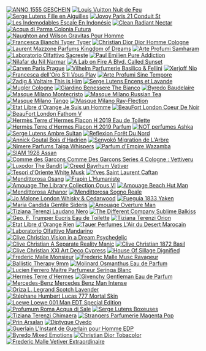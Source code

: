 
<html class="no-js" lang="ru">
<head>
</head>
<body>
<a href="https://www.fragrantica.ru/perfume/ANNO-1555/GESCHEIN-63805.html"><img loading="lazy" src="https://fimgs.net/mdimg/perfume/t.63805.jpg" alt="ANNO 1555 GESCHEIN" title="ANNO 1555 GESCHEIN" class="perfume-on-shelf"></a> <a href="https://www.fragrantica.ru/perfume/Louis-Vuitton/Nuit-de-Feu-60031.html"><img loading="lazy" src="https://fimgs.net/mdimg/perfume/t.60031.jpg" alt="Louis Vuitton Nuit de Feu " title="Louis Vuitton Nuit de Feu " class="perfume-on-shelf"></a> <a href="https://www.fragrantica.ru/perfume/Serge-Lutens/Fille-en-Aiguilles-6619.html"><img loading="lazy" src="https://fimgs.net/mdimg/perfume/t.6619.jpg" alt="Serge Lutens Fille en Aiguilles" title="Serge Lutens Fille en Aiguilles" class="perfume-on-shelf"></a> <a href="https://www.fragrantica.ru/perfume/Jovoy-Paris/21-Conduit-St-63397.html"><img loading="lazy" src="https://fimgs.net/mdimg/perfume/t.63397.jpg" alt="Jovoy Paris 21 Conduit St" title="Jovoy Paris 21 Conduit St" class="perfume-on-shelf"></a> <a href="https://www.fragrantica.ru/perfume/Les-Indemodables/Escale-En-Indonesie-62329.html"><img loading="lazy" src="https://fimgs.net/mdimg/perfume/t.62329.jpg" alt="Les Indemodables Escale En Indonésie" title="Les Indemodables Escale En Indonésie" class="perfume-on-shelf"></a> <a href="https://www.fragrantica.ru/perfume/Clean/Radiant-Nectar-59860.html"><img loading="lazy" src="https://fimgs.net/mdimg/perfume/t.59860.jpg" alt="Clean Radiant Nectar" title="Clean Radiant Nectar" class="perfume-on-shelf"></a> <a href="https://www.fragrantica.ru/perfume/Acqua-di-Parma/Colonia-Futura-62332.html"><img loading="lazy" src="https://fimgs.net/mdimg/perfume/t.62332.jpg" alt="Acqua di Parma Colonia Futura" title="Acqua di Parma Colonia Futura" class="perfume-on-shelf"></a> <a href="https://www.fragrantica.ru/perfume/Naughton-and-Wilson/Gravitas-Pour-Homme-64310.html"><img loading="lazy" src="https://fimgs.net/mdimg/perfume/t.64310.jpg" alt="Naughton and Wilson Gravitas Pour Homme" title="Naughton and Wilson Gravitas Pour Homme" class="perfume-on-shelf"></a> <a href="https://www.fragrantica.ru/perfume/Francesca-Bianchi/Tyger-Tyger-64029.html"><img loading="lazy" src="https://fimgs.net/mdimg/perfume/t.64029.jpg" alt="Francesca Bianchi Tyger Tyger" title="Francesca Bianchi Tyger Tyger" class="perfume-on-shelf"></a> <a href="https://www.fragrantica.ru/perfume/Christian-Dior/Dior-Homme-Cologne-1770.html"><img loading="lazy" src="https://fimgs.net/mdimg/perfume/t.1770.jpg" alt="Christian Dior Dior Homme Cologne" title="Christian Dior Dior Homme Cologne" class="perfume-on-shelf"></a> <a href="https://www.fragrantica.ru/perfume/Laurent-Mazzone-Parfums/Kingdom-of-Dreams-40490.html"><img loading="lazy" src="https://fimgs.net/mdimg/perfume/t.40490.jpg" alt="Laurent Mazzone Parfums Kingdom of Dreams" title="Laurent Mazzone Parfums Kingdom of Dreams" class="perfume-on-shelf"></a> <a href="https://www.fragrantica.ru/perfume/Arte-Profumi/Samharam-44086.html"><img loading="lazy" src="https://fimgs.net/mdimg/perfume/t.44086.jpg" alt="Arte Profumi Samharam" title="Arte Profumi Samharam" class="perfume-on-shelf"></a> <a href="https://www.fragrantica.ru/perfume/Laboratorio-Olfattivo/Sacreste-51548.html"><img loading="lazy" src="https://fimgs.net/mdimg/perfume/t.51548.jpg" alt="Laboratorio Olfattivo Sacreste" title="Laboratorio Olfattivo Sacreste" class="perfume-on-shelf"></a> <a href="https://www.fragrantica.ru/perfume/Paul-Emilien/Pure-Addiction-24201.html"><img loading="lazy" src="https://fimgs.net/mdimg/perfume/t.24201.jpg" alt="Paul Emilien Pure Addiction" title="Paul Emilien Pure Addiction" class="perfume-on-shelf"></a> <a href="https://www.fragrantica.ru/perfume/Nilafar-du-Nil/Narmar-60397.html"><img loading="lazy" src="https://fimgs.net/mdimg/perfume/t.60397.jpg" alt="Nilafar du Nil Narmar" title="Nilafar du Nil Narmar" class="perfume-on-shelf"></a> <a href="https://www.fragrantica.ru/perfume/A-Lab-on-Fire/A-Blvd-Called-Sunset-63373.html"><img loading="lazy" src="https://fimgs.net/mdimg/perfume/t.63373.jpg" alt="A Lab on Fire A Blvd. Called Sunset" title="A Lab on Fire A Blvd. Called Sunset" class="perfume-on-shelf"></a> <a href="https://www.fragrantica.ru/perfume/Carven/Paris-Prague-57942.html"><img loading="lazy" src="https://fimgs.net/mdimg/perfume/t.57942.jpg" alt="Carven Paris Prague" title="Carven Paris Prague" class="perfume-on-shelf"></a> <a href="https://www.fragrantica.ru/perfume/Vilhelm-Parfumerie/Basilico-Fellini-46133.html"><img loading="lazy" src="https://fimgs.net/mdimg/perfume/t.46133.jpg" alt="Vilhelm Parfumerie Basilico &amp; Fellini" title="Vilhelm Parfumerie Basilico &amp; Fellini" class="perfume-on-shelf"></a> <a href="https://www.fragrantica.ru/perfume/Xerjoff/Nio-10244.html"><img loading="lazy" src="https://fimgs.net/mdimg/perfume/t.10244.jpg" alt="Xerjoff Nio" title="Xerjoff Nio" class="perfume-on-shelf"></a> <a href="https://www.fragrantica.ru/perfume/Francesca-dell-Oro/S-Il-Vous-Play-63238.html"><img loading="lazy" src="https://fimgs.net/mdimg/perfume/t.63238.jpg" alt="Francesca dell'Oro S'Il Vous Play" title="Francesca dell'Oro S'Il Vous Play" class="perfume-on-shelf"></a> <a href="https://www.fragrantica.ru/perfume/Arte-Profumi/Sine-Tempore-51582.html"><img loading="lazy" src="https://fimgs.net/mdimg/perfume/t.51582.jpg" alt="Arte Profumi Sine Tempore" title="Arte Profumi Sine Tempore" class="perfume-on-shelf"></a> <a href="https://www.fragrantica.ru/perfume/Zadig-Voltaire/This-is-Him-39359.html"><img loading="lazy" src="https://fimgs.net/mdimg/perfume/t.39359.jpg" alt="Zadig &amp; Voltaire This is Him" title="Zadig &amp; Voltaire This is Him" class="perfume-on-shelf"></a> <a href="https://www.fragrantica.ru/perfume/Serge-Lutens/Encens-et-Lavande-13277.html"><img loading="lazy" src="https://fimgs.net/mdimg/perfume/t.13277.jpg" alt="Serge Lutens Encens et Lavande" title="Serge Lutens Encens et Lavande" class="perfume-on-shelf"></a> <a href="https://www.fragrantica.ru/perfume/Mugler/Mugler-Cologne-708.html"><img loading="lazy" src="https://fimgs.net/mdimg/perfume/t.708.jpg" alt="Mugler Cologne" title="Mugler Cologne" class="perfume-on-shelf"></a> <a href="https://www.fragrantica.ru/perfume/Giardino-Benessere/The-Bianco-32180.html"><img loading="lazy" src="https://fimgs.net/mdimg/perfume/t.32180.jpg" alt="Giardino Benessere The Bianco" title="Giardino Benessere The Bianco" class="perfume-on-shelf"></a> <a href="https://www.fragrantica.ru/perfume/Byredo/Baudelaire-7458.html"><img loading="lazy" src="https://fimgs.net/mdimg/perfume/t.7458.jpg" alt="Byredo Baudelaire" title="Byredo Baudelaire" class="perfume-on-shelf"></a> <a href="https://www.fragrantica.ru/perfume/Masque-Milano/Montecristo-20503.html"><img loading="lazy" src="https://fimgs.net/mdimg/perfume/t.20503.jpg" alt="Masque Milano Montecristo" title="Masque Milano Montecristo" class="perfume-on-shelf"></a> <a href="https://www.fragrantica.ru/perfume/Masque-Milano/Russian-Tea-28499.html"><img loading="lazy" src="https://fimgs.net/mdimg/perfume/t.28499.jpg" alt="Masque Milano Russian Tea" title="Masque Milano Russian Tea" class="perfume-on-shelf"></a> <a href="https://www.fragrantica.ru/perfume/Masque-Milano/Tango-20693.html"><img loading="lazy" src="https://fimgs.net/mdimg/perfume/t.20693.jpg" alt="Masque Milano Tango" title="Masque Milano Tango" class="perfume-on-shelf"></a> <a href="https://www.fragrantica.ru/perfume/Masque-Milano/Ray-Flection-63927.html"><img loading="lazy" src="https://fimgs.net/mdimg/perfume/t.63927.jpg" alt="Masque Milano Ray-Flection" title="Masque Milano Ray-Flection" class="perfume-on-shelf"></a> <a href="https://www.fragrantica.ru/perfume/Etat-Libre-d-Orange/Je-Suis-un-Homme-4519.html"><img loading="lazy" src="https://fimgs.net/mdimg/perfume/t.4519.jpg" alt="Etat Libre d'Orange Je Suis un Homme" title="Etat Libre d'Orange Je Suis un Homme" class="perfume-on-shelf"></a> <a href="https://www.fragrantica.ru/perfume/BeauFort-London/Coeur-De-Noir-33795.html"><img loading="lazy" src="https://fimgs.net/mdimg/perfume/t.33795.jpg" alt="BeauFort London Coeur De Noir" title="BeauFort London Coeur De Noir" class="perfume-on-shelf"></a> <a href="https://www.fragrantica.ru/perfume/BeauFort-London/Fathom-V-40732.html"><img loading="lazy" src="https://fimgs.net/mdimg/perfume/t.40732.jpg" alt="BeauFort London Fathom V" title="BeauFort London Fathom V" class="perfume-on-shelf"></a> <a href="https://www.fragrantica.ru/perfume/Hermes/Terre-d-Hermes-Flacon-H-2019-Eau-de-Toilette-53461.html"><img loading="lazy" src="https://fimgs.net/mdimg/perfume/t.53461.jpg" alt="Hermès Terre d'Hermes Flacon H 2019 Eau de Toilette" title="Hermès Terre d'Hermes Flacon H 2019 Eau de Toilette" class="perfume-on-shelf"></a> <a href="https://www.fragrantica.ru/perfume/Hermes/Terre-d-Hermes-Flacon-H-2019-Parfum-53462.html"><img loading="lazy" src="https://fimgs.net/mdimg/perfume/t.53462.jpg" alt="Hermès Terre d'Hermes Flacon H 2019 Parfum" title="Hermès Terre d'Hermes Flacon H 2019 Parfum" class="perfume-on-shelf"></a> <a href="https://www.fragrantica.ru/perfume/NOT-perfumes/Ashka-53082.html"><img loading="lazy" src="https://fimgs.net/mdimg/perfume/t.53082.jpg" alt="NOT perfumes Ashka" title="NOT perfumes Ashka" class="perfume-on-shelf"></a> <a href="https://www.fragrantica.ru/perfume/Serge-Lutens/Ambre-Sultan-2760.html"><img loading="lazy" src="https://fimgs.net/mdimg/perfume/t.2760.jpg" alt="Serge Lutens Ambre Sultan" title="Serge Lutens Ambre Sultan" class="perfume-on-shelf"></a> <a href="https://www.fragrantica.ru/perfume/Reflexion/Foret-Du-Nord-48039.html"><img loading="lazy" src="https://fimgs.net/mdimg/perfume/t.48039.jpg" alt="Reflexion Forêt Du Nord" title="Reflexion Forêt Du Nord" class="perfume-on-shelf"></a> <a href="https://www.fragrantica.ru/perfume/Annick-Goutal/Bois-d-Hadrien-47993.html"><img loading="lazy" src="https://fimgs.net/mdimg/perfume/t.47993.jpg" alt="Annick Goutal Bois d'Hadrien" title="Annick Goutal Bois d'Hadrien" class="perfume-on-shelf"></a> <a href="https://www.fragrantica.ru/perfume/Senyoko/Migration-de-L-Arbre-55217.html"><img loading="lazy" src="https://fimgs.net/mdimg/perfume/t.55217.jpg" alt="Senyokô Migration de L'Arbre" title="Senyokô Migration de L'Arbre" class="perfume-on-shelf"></a> <a href="https://www.fragrantica.ru/perfume/Nimere-Parfums/Taiga-Whispers-37527.html"><img loading="lazy" src="https://fimgs.net/mdimg/perfume/t.37527.jpg" alt="Nimere Parfums Taiga Whispers" title="Nimere Parfums Taiga Whispers" class="perfume-on-shelf"></a> <a href="https://www.fragrantica.ru/perfume/Parfum-d-Empire/Wazamba-6695.html"><img loading="lazy" src="https://fimgs.net/mdimg/perfume/t.6695.jpg" alt="Parfum d'Empire Wazamba" title="Parfum d'Empire Wazamba" class="perfume-on-shelf"></a> <a href="https://www.fragrantica.ru/perfume/SIAM-1928/Assan-64166.html"><img loading="lazy" src="https://fimgs.net/mdimg/perfume/t.64166.jpg" alt="SIAM 1928 Assan" title="SIAM 1928 Assan" class="perfume-on-shelf"></a> <a href="https://www.fragrantica.ru/perfume/Comme-des-Garcons/Comme-Des-Garcons-Series-4-Cologne-Vettiveru-3636.html"><img loading="lazy" src="https://fimgs.net/mdimg/perfume/t.3636.jpg" alt="Comme des Garcons Comme Des Garcons Series 4 Cologne : Vettiveru" title="Comme des Garcons Comme Des Garcons Series 4 Cologne : Vettiveru" class="perfume-on-shelf"></a> <a href="https://www.fragrantica.ru/perfume/Luxodor/The-Bandit-61281.html"><img loading="lazy" src="https://fimgs.net/mdimg/perfume/t.61281.jpg" alt="Luxodor The Bandit" title="Luxodor The Bandit" class="perfume-on-shelf"></a> <a href="https://www.fragrantica.ru/perfume/Creed/Bayrhum-Vetiver-30691.html"><img loading="lazy" src="https://fimgs.net/mdimg/perfume/t.30691.jpg" alt="Creed Bayrhum Vetiver" title="Creed Bayrhum Vetiver" class="perfume-on-shelf"></a> <a href="https://www.fragrantica.ru/perfume/Tesori-d-Oriente/White-Musk-7549.html"><img loading="lazy" src="https://fimgs.net/mdimg/perfume/t.7549.jpg" alt="Tesori d'Oriente White Musk" title="Tesori d'Oriente White Musk" class="perfume-on-shelf"></a> <a href="https://www.fragrantica.ru/perfume/Yves-Saint-Laurent/Caftan-32268.html"><img loading="lazy" src="https://fimgs.net/mdimg/perfume/t.32268.jpg" alt="Yves Saint Laurent Caftan" title="Yves Saint Laurent Caftan" class="perfume-on-shelf"></a> <a href="https://www.fragrantica.ru/perfume/Mendittorosa/Osang-44117.html"><img loading="lazy" src="https://fimgs.net/mdimg/perfume/t.44117.jpg" alt="Mendittorosa Osang" title="Mendittorosa Osang" class="perfume-on-shelf"></a> <a href="https://www.fragrantica.ru/perfume/Frapin/L-Humaniste-7015.html"><img loading="lazy" src="https://fimgs.net/mdimg/perfume/t.7015.jpg" alt="Frapin L'Humaniste" title="Frapin L'Humaniste" class="perfume-on-shelf"></a> <a href="https://www.fragrantica.ru/perfume/Amouage/The-Library-Collection-Opus-VI-14661.html"><img loading="lazy" src="https://fimgs.net/mdimg/perfume/t.14661.jpg" alt="Amouage The Library Collection Opus VI" title="Amouage The Library Collection Opus VI" class="perfume-on-shelf"></a> <a href="https://www.fragrantica.ru/perfume/Amouage/Beach-Hut-Man-46336.html"><img loading="lazy" src="https://fimgs.net/mdimg/perfume/t.46336.jpg" alt="Amouage Beach Hut Man" title="Amouage Beach Hut Man" class="perfume-on-shelf"></a> <a href="https://www.fragrantica.ru/perfume/Mendittorosa/Athanor-63566.html"><img loading="lazy" src="https://fimgs.net/mdimg/perfume/t.63566.jpg" alt="Mendittorosa Athanor" title="Mendittorosa Athanor" class="perfume-on-shelf"></a> <a href="https://www.fragrantica.ru/perfume/Mendittorosa/Sogno-Reale-30560.html"><img loading="lazy" src="https://fimgs.net/mdimg/perfume/t.30560.jpg" alt="Mendittorosa Sogno Reale" title="Mendittorosa Sogno Reale" class="perfume-on-shelf"></a> <a href="https://www.fragrantica.ru/perfume/Jo-Malone-London/Whisky-Cedarwood-42352.html"><img loading="lazy" src="https://fimgs.net/mdimg/perfume/t.42352.jpg" alt="Jo Malone London Whisky &amp; Cedarwood" title="Jo Malone London Whisky &amp; Cedarwood" class="perfume-on-shelf"></a> <a href="https://www.fragrantica.ru/perfume/Fueguia-1833/Yaken-31012.html"><img loading="lazy" src="https://fimgs.net/mdimg/perfume/t.31012.jpg" alt="Fueguia 1833 Yaken" title="Fueguia 1833 Yaken" class="perfume-on-shelf"></a> <a href="https://www.fragrantica.ru/perfume/Maria-Candida-Gentile/Sideris-14202.html"><img loading="lazy" src="https://fimgs.net/mdimg/perfume/t.14202.jpg" alt="Maria Candida Gentile Sideris" title="Maria Candida Gentile Sideris" class="perfume-on-shelf"></a> <a href="https://www.fragrantica.ru/perfume/Amouage/Overture-Man-55859.html"><img loading="lazy" src="https://fimgs.net/mdimg/perfume/t.55859.jpg" alt="Amouage Overture Man" title="Amouage Overture Man" class="perfume-on-shelf"></a> <a href="https://www.fragrantica.ru/perfume/Tiziana-Terenzi/Laudano-Nero-24684.html"><img loading="lazy" src="https://fimgs.net/mdimg/perfume/t.24684.jpg" alt="Tiziana Terenzi Laudano Nero" title="Tiziana Terenzi Laudano Nero" class="perfume-on-shelf"></a> <a href="https://www.fragrantica.ru/perfume/The-Different-Company/Sublime-Balkiss-4223.html"><img loading="lazy" src="https://fimgs.net/mdimg/perfume/t.4223.jpg" alt="The Different Company Sublime Balkiss" title="The Different Company Sublime Balkiss" class="perfume-on-shelf"></a> <a href="https://www.fragrantica.ru/perfume/Geo-F-Trumper/Eucris-Eau-de-Toilette-5012.html"><img loading="lazy" src="https://fimgs.net/mdimg/perfume/t.5012.jpg" alt="Geo. F. Trumper Eucris Eau de Toilette" title="Geo. F. Trumper Eucris Eau de Toilette" class="perfume-on-shelf"></a> <a href="https://www.fragrantica.ru/perfume/Tiziana-Terenzi/Orion-32170.html"><img loading="lazy" src="https://fimgs.net/mdimg/perfume/t.32170.jpg" alt="Tiziana Terenzi Orion" title="Tiziana Terenzi Orion" class="perfume-on-shelf"></a> <a href="https://www.fragrantica.ru/perfume/Etat-Libre-d-Orange/Rien-4522.html"><img loading="lazy" src="https://fimgs.net/mdimg/perfume/t.4522.jpg" alt="Etat Libre d'Orange Rien" title="Etat Libre d'Orange Rien" class="perfume-on-shelf"></a> <a href="https://www.fragrantica.ru/perfume/Tauer-Perfumes/02-L-Air-du-Desert-Marocain-4573.html"><img loading="lazy" src="https://fimgs.net/mdimg/perfume/t.4573.jpg" alt="Tauer Perfumes L'Air du Desert Marocain" title="Tauer Perfumes L'Air du Desert Marocain" class="perfume-on-shelf"></a> <a href="https://www.fragrantica.ru/perfume/Laboratorio-Olfattivo/Mandarino-62238.html"><img loading="lazy" src="https://fimgs.net/mdimg/perfume/t.62238.jpg" alt="Laboratorio Olfattivo Mandarino" title="Laboratorio Olfattivo Mandarino" class="perfume-on-shelf"></a> <a href="https://www.fragrantica.ru/perfume/Clive-Christian/Vision-in-a-Dream-Psychedelic-47118.html"><img loading="lazy" src="https://fimgs.net/mdimg/perfume/t.47118.jpg" alt="Clive Christian Vision in a Dream Psychedelic" title="Clive Christian Vision in a Dream Psychedelic" class="perfume-on-shelf"></a> <a href="https://www.fragrantica.ru/perfume/Clive-Christian/A-Separate-Reality-Manic-63055.html"><img loading="lazy" src="https://fimgs.net/mdimg/perfume/t.63055.jpg" alt="Clive Christian A Separate Reality Manic" title="Clive Christian A Separate Reality Manic" class="perfume-on-shelf"></a> <a href="https://www.fragrantica.ru/perfume/Clive-Christian/1872-Basil-50753.html"><img loading="lazy" src="https://fimgs.net/mdimg/perfume/t.50753.jpg" alt="Clive Christian 1872 Basil" title="Clive Christian 1872 Basil" class="perfume-on-shelf"></a> <a href="https://www.fragrantica.ru/perfume/Clive-Christian/XXI-Art-Deco-Cypress-50926.html"><img loading="lazy" src="https://fimgs.net/mdimg/perfume/t.50926.jpg" alt="Clive Christian XXI Art Deco Cypress" title="Clive Christian XXI Art Deco Cypress" class="perfume-on-shelf"></a> <a href="https://www.fragrantica.ru/perfume/House-Of-Sillage/Dignified-31487.html"><img loading="lazy" src="https://fimgs.net/mdimg/perfume/t.31487.jpg" alt="House Of Sillage Dignified" title="House Of Sillage Dignified" class="perfume-on-shelf"></a> <a href="https://www.fragrantica.ru/perfume/Frederic-Malle/Monsieur-32590.html"><img loading="lazy" src="https://fimgs.net/mdimg/perfume/t.32590.jpg" alt="Frederic Malle Monsieur" title="Frederic Malle Monsieur" class="perfume-on-shelf"></a> <a href="https://www.fragrantica.ru/perfume/Frederic-Malle/Musc-Ravageur-1801.html"><img loading="lazy" src="https://fimgs.net/mdimg/perfume/t.1801.jpg" alt="Frederic Malle Musc Ravageur" title="Frederic Malle Musc Ravageur" class="perfume-on-shelf"></a> <a href="https://www.fragrantica.ru/perfume/Ballistic-Therapy/9mm-58372.html"><img loading="lazy" src="https://fimgs.net/mdimg/perfume/t.58372.jpg" alt="Ballistic Therapy 9mm" title="Ballistic Therapy 9mm" class="perfume-on-shelf"></a> <a href="https://www.fragrantica.ru/perfume/Molinard/Osmanthus-Eau-de-Parfum-64814.html"><img loading="lazy" src="https://fimgs.net/mdimg/perfume/t.64814.jpg" alt="Molinard Osmanthus Eau de Parfum" title="Molinard Osmanthus Eau de Parfum" class="perfume-on-shelf"></a> <a href="https://www.fragrantica.ru/perfume/Lucien-Ferrero-Maitre-Parfumeur/Seringa-Blanc-54862.html"><img loading="lazy" src="https://fimgs.net/mdimg/perfume/t.54862.jpg" alt="Lucien Ferrero Maitre Parfumeur Seringa Blanc" title="Lucien Ferrero Maitre Parfumeur Seringa Blanc" class="perfume-on-shelf"></a> <a href="https://www.fragrantica.ru/perfume/Hermes/Terre-d-Hermes-17.html"><img loading="lazy" src="https://fimgs.net/mdimg/perfume/t.17.jpg" alt="Hermès Terre d'Hermes" title="Hermès Terre d'Hermes" class="perfume-on-shelf"></a> <a href="https://www.fragrantica.ru/perfume/Givenchy/Gentleman-Eau-de-Parfum-48476.html"><img loading="lazy" src="https://fimgs.net/mdimg/perfume/t.48476.jpg" alt="Givenchy Gentleman Eau de Parfum" title="Givenchy Gentleman Eau de Parfum" class="perfume-on-shelf"></a> <a href="https://www.fragrantica.ru/perfume/Mercedes-Benz/Mercedes-Benz-Man-Intense-57305.html"><img loading="lazy" src="https://fimgs.net/mdimg/perfume/t.57305.jpg" alt="Mercedes-Benz Mercedes Benz Man Intense" title="Mercedes-Benz Mercedes Benz Man Intense" class="perfume-on-shelf"></a> <a href="https://www.fragrantica.ru/perfume/Oriza-L-Legrand/Scotch-Lavender-65091.html"><img loading="lazy" src="https://fimgs.net/mdimg/perfume/t.65091.jpg" alt="Oriza L. Legrand Scotch Lavender" title="Oriza L. Legrand Scotch Lavender" class="perfume-on-shelf"></a> <a href="https://www.fragrantica.ru/perfume/Stephane-Humbert-Lucas-777/Mortal-Skin-31518.html"><img loading="lazy" src="https://fimgs.net/mdimg/perfume/t.31518.jpg" alt="Stéphane Humbert Lucas 777 Mortal Skin" title="Stéphane Humbert Lucas 777 Mortal Skin" class="perfume-on-shelf"></a> <a href="https://www.fragrantica.ru/perfume/Loewe/Loewe-001-Man-EDT-Special-Edition-60642.html"><img loading="lazy" src="https://fimgs.net/mdimg/perfume/t.60642.jpg" alt="Loewe Loewe 001 Man EDT Special Edition" title="Loewe Loewe 001 Man EDT Special Edition" class="perfume-on-shelf"></a> <a href="https://www.fragrantica.ru/perfume/Profumum-Roma/Acqua-di-Sale-3886.html"><img loading="lazy" src="https://fimgs.net/mdimg/perfume/t.3886.jpg" alt="Profumum Roma Acqua di Sale" title="Profumum Roma Acqua di Sale" class="perfume-on-shelf"></a> <a href="https://www.fragrantica.ru/perfume/Serge-Lutens/Boxeuses-8896.html"><img loading="lazy" src="https://fimgs.net/mdimg/perfume/t.8896.jpg" alt="Serge Lutens Boxeuses" title="Serge Lutens Boxeuses" class="perfume-on-shelf"></a> <a href="https://www.fragrantica.ru/perfume/Tiziana-Terenzi/Chimaera-25119.html"><img loading="lazy" src="https://fimgs.net/mdimg/perfume/t.25119.jpg" alt="Tiziana Terenzi Chimaera " title="Tiziana Terenzi Chimaera " class="perfume-on-shelf"></a> <a href="https://www.fragrantica.ru/perfume/Strangers-Parfumerie/Magenta-Pop-61585.html"><img loading="lazy" src="https://fimgs.net/mdimg/perfume/t.61585.jpg" alt="Strangers Parfumerie Magenta Pop" title="Strangers Parfumerie Magenta Pop" class="perfume-on-shelf"></a> <a href="https://www.fragrantica.ru/perfume/Prin/Arsalan-62880.html"><img loading="lazy" src="https://fimgs.net/mdimg/perfume/t.62880.jpg" alt="Prin Arsalan" title="Prin Arsalan" class="perfume-on-shelf"></a> <a href="https://www.fragrantica.ru/perfume/Diptyque/Oyedo-3958.html"><img loading="lazy" src="https://fimgs.net/mdimg/perfume/t.3958.jpg" alt="Diptyque Oyedo" title="Diptyque Oyedo" class="perfume-on-shelf"></a> <a href="https://www.fragrantica.ru/perfume/Guerlain/L-Instant-de-Guerlain-pour-Homme-EDP-44763.html"><img loading="lazy" src="https://fimgs.net/mdimg/perfume/t.44763.jpg" alt="Guerlain L'Instant de Guerlain pour Homme EDP" title="Guerlain L'Instant de Guerlain pour Homme EDP" class="perfume-on-shelf"></a> <a href="https://www.fragrantica.ru/perfume/Byredo/Mixed-Emotions-65525.html"><img loading="lazy" src="https://fimgs.net/mdimg/perfume/t.65525.jpg" alt="Byredo Mixed Emotions" title="Byredo Mixed Emotions" class="perfume-on-shelf"></a> <a href="https://www.fragrantica.ru/perfume/Christian-Dior/Tobacolor-65551.html"><img loading="lazy" src="https://fimgs.net/mdimg/perfume/t.65551.jpg" alt="Christian Dior Tobacolor" title="Christian Dior Tobacolor" class="perfume-on-shelf"></a> <a href="https://www.fragrantica.ru/perfume/Frederic-Malle/Vetiver-Extraordinaire-4774.html"><img loading="lazy" src="https://fimgs.net/mdimg/perfume/t.4774.jpg" alt="Frederic Malle Vetiver Extraordinaire" title="Frederic Malle Vetiver Extraordinaire" class="perfume-on-shelf"></a>
</body>
</html>
